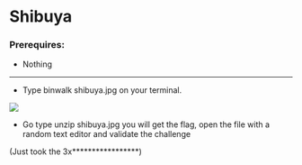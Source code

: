 # Shibuya

### Prerequires:

- Nothing

-----------------

- Type binwalk shibuya.jpg on your terminal.

<img src="https://cdn.discordapp.com/attachments/698984879823519827/789821613533167627/unknown.png">

- Go type unzip shibuya.jpg you will get the flag, open the file with a random text editor and validate the challenge

(Just took the 3x*****************)
